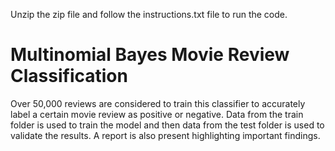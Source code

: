 Unzip the zip file and follow the instructions.txt file to run the code.

# Multinomial Bayes Movie Review Classification

Over 50,000 reviews are considered to train this classifier to accurately
label a certain movie review as positive or negative. Data from the train 
folder is used to train the model and then data from the test folder is used
to validate the results. A report is also present highlighting important findings.

